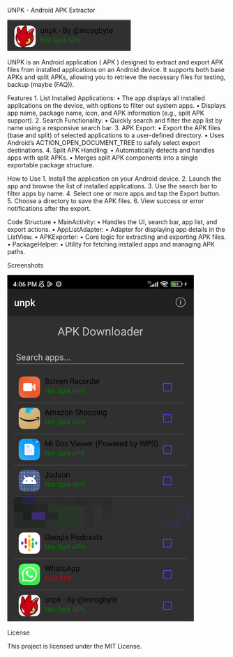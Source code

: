 UNPK - Android APK Extractor

![](/images/SCR-20241209-ohqp.png)

UNPK is an Android application ( APK ) designed to extract and export APK files from installed applications on an Android device. It supports both base APKs and split APKs, allowing you to retrieve the necessary files for testing, backup (maybe (FAQ)).

Features
	1.	List Installed Applications:
	•	The app displays all installed applications on the device, with options to filter out system apps.
	•	Displays app name, package name, icon, and APK information (e.g., split APK support).
	2.	Search Functionality:
	•	Quickly search and filter the app list by name using a responsive search bar.
	3.	APK Export:
	•	Export the APK files (base and split) of selected applications to a user-defined directory.
	•	Uses Android’s ACTION_OPEN_DOCUMENT_TREE to safely select export destinations.
	4.	Split APK Handling:
	•	Automatically detects and handles apps with split APKs.
	•	Merges split APK components into a single exportable package structure.

How to Use
	1.	Install the application on your Android device.
	2.	Launch the app and browse the list of installed applications.
	3.	Use the search bar to filter apps by name.
	4.	Select one or more apps and tap the Export button.
	5.	Choose a directory to save the APK files.
	6.	View success or error notifications after the export.

Code Structure
	•	MainActivity:
	•	Handles the UI, search bar, app list, and export actions.
	•	AppListAdapter:
	•	Adapter for displaying app details in the ListView.
	•	APKExporter:
	•	Core logic for extracting and exporting APK files.
	•	PackageHelper:
	•	Utility for fetching installed apps and managing APK paths.

Screenshots

![](/images/SCR-20241209-oezg.png)

License

This project is licensed under the MIT License.
